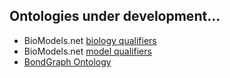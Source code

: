 ## Ontologies under development...

* BioModels.net [biology qualifiers](https://dbrnz.github.io/ontologies/biomodels-biology-qualifiers)
* BioModels.net [model qualifiers](https://dbrnz.github.io/ontologies/biomodels-model-qualifiers)
* [BondGraph Ontology](https://dbrnz.github.io/ontologies/bondgraph)
